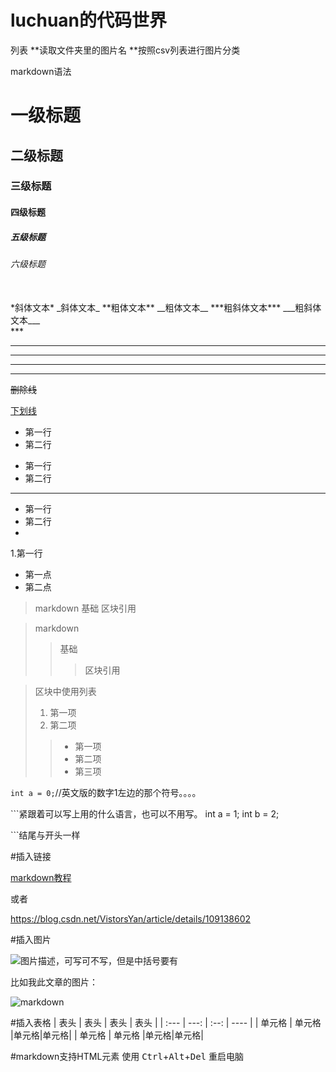 # luchuan的代码世界
列表
**读取文件夹里的图片名
**按照csv列表进行图片分类






markdown语法
# 一级标题
## 二级标题
### 三级标题
#### 四级标题
##### 五级标题
###### 六级标题
<br/>
*斜体文本*
_斜体文本_
**粗体文本**
__粗体文本__
***粗斜体文本***
___粗斜体文本___
<br/>
***

* * *

*****

- - -

----------

~~删除线~~

<u>下划线</u>
* 第一行
* 第二行

- 第一行
- 第二行
----------
+ 第一行
+ 第二行
+ 
1.第一行
  - 第一点
  - 第二点

> markdown
> 基础
> 区块引用

> markdown
>> 基础
>>> 区块引用

> 区块中使用列表
> 1. 第一项
> 2. 第二项
>> + 第一项
>> + 第二项
>> + 第三项

`int a = 0;`//英文版的数字1左边的那个符号。。。。



​```紧跟着可以写上用的什么语言，也可以不用写。
int a = 1;
int b = 2;

​```结尾与开头一样

#插入链接

[markdown教程](https://blog.csdn.net/VistorsYan/article/details/109138602)

或者

<https://blog.csdn.net/VistorsYan/article/details/109138602>

#插入图片

![图片描述，可写可不写，但是中括号要有](图片地址，本地链接或者URL地址。)


比如我此文章的图片：

![markdown](https://ss2.bdstatic.com/70cFvnSh_Q1YnxGkpoWK1HF6hhy/it/u=1613194509,3683268681&fm=26&gp=0.jpg)

#插入表格
|  表头   | 表头  | 表头 | 表头 |
| :---  | ---:  | :--: | ---- |
| 单元格  | 单元格 |单元格|单元格|
| 单元格  | 单元格 |单元格|单元格|

#markdown支持HTML元素
使用 <kbd>Ctrl</kbd>+<kbd>Alt</kbd>+<kbd>Del</kbd> 重启电脑
